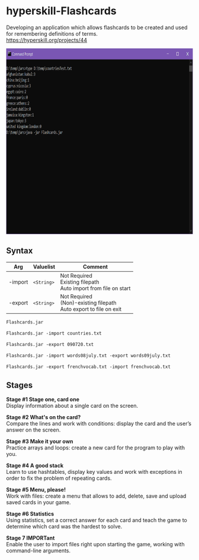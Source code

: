 # hyperskill-Flashcards
Developing an application which allows flashcards to be created and used for remembering definitions of terms.  
https://hyperskill.org/projects/44

<img src="https://github.com/drtierney/hyperskill-Flashcards/blob/master/Flashcards.gif" width="800" height="500" />

## Syntax

| Arg | Valuelist | Comment
| --- | --------- | ------- |
| -import | `<String>` | Not Required<br>Existing filepath<br>Auto import from file on start|
| -export | `<String>` | Not Required<br>(Non)-existing filepath<br>Auto export to file on exit |


```
Flashcards.jar
```

```
Flashcards.jar -import countries.txt
```

```
Flashcards.jar -export 090720.txt
```

```
Flashcards.jar -import words08july.txt -export words09july.txt
```

```
Flashcards.jar -export frenchvocab.txt -import frenchvocab.txt
```

## Stages

**Stage #1 Stage one, card one**  
Display information about a single card on the screen.

**Stage #2 What's on the card?**  
Compare the lines and work with conditions: display the card and the user’s answer on the screen.

**Stage #3 Make it your own**  
Practice arrays and loops: create a new card for the program to play with you.

**Stage #4 A good stack**  
Learn to use hashtables, display key values and work with exceptions in order to fix the problem of repeating cards.

**Stage #5 Menu, please!**  
Work with files: create a menu that allows to add, delete, save and upload saved cards in your game.

**Stage #6 Statistics**  
Using statistics, set a correct answer for each card and teach the game to determine which card was the hardest to solve.

**Stage 7 IMPORTant**  
Enable the user to import files right upon starting the game, working with command-line arguments. 
